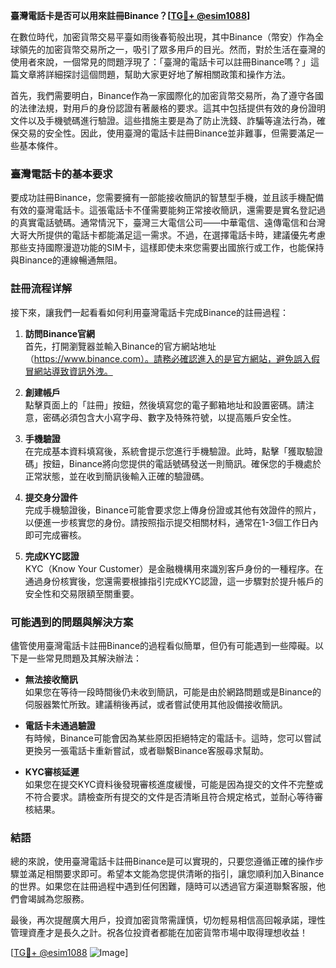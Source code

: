 **臺灣電話卡是否可以用來註冊Binance？[[TG💪+ @esim1088](https://t.me/s/esim1088)]**

在數位時代，加密貨幣交易平臺如雨後春筍般出現，其中Binance（幣安）作為全球領先的加密貨幣交易所之一，吸引了眾多用戶的目光。然而，對於生活在臺灣的使用者來說，一個常見的問題浮現了：「臺灣的電話卡可以註冊Binance嗎？」這篇文章將詳細探討這個問題，幫助大家更好地了解相關政策和操作方法。

首先，我們需要明白，Binance作為一家國際化的加密貨幣交易所，為了遵守各國的法律法規，對用戶的身份認證有著嚴格的要求。這其中包括提供有效的身份證明文件以及手機號碼進行驗證。這些措施主要是為了防止洗錢、詐騙等違法行為，確保交易的安全性。因此，使用臺灣的電話卡註冊Binance並非難事，但需要滿足一些基本條件。

### **臺灣電話卡的基本要求**

要成功註冊Binance，您需要擁有一部能接收簡訊的智慧型手機，並且該手機配備有效的臺灣電話卡。這張電話卡不僅需要能夠正常接收簡訊，還需要是實名登記過的真實電話號碼。通常情況下，臺灣三大電信公司——中華電信、遠傳電信和台灣大哥大所提供的電話卡都能滿足這一需求。不過，在選擇電話卡時，建議優先考慮那些支持國際漫遊功能的SIM卡，這樣即使未來您需要出國旅行或工作，也能保持與Binance的連線暢通無阻。

### **註冊流程详解**

接下來，讓我們一起看看如何利用臺灣電話卡完成Binance的註冊過程：

1. **訪問Binance官網**  
   首先，打開瀏覽器並輸入Binance的官方網站地址（https://www.binance.com）。請務必確認進入的是官方網站，避免誤入假冒網站導致資訊外洩。

2. **創建帳戶**  
   點擊頁面上的「註冊」按鈕，然後填寫您的電子郵箱地址和設置密碼。請注意，密碼必須包含大小寫字母、數字及特殊符號，以提高賬戶安全性。

3. **手機驗證**  
   在完成基本資料填寫後，系統會提示您進行手機驗證。此時，點擊「獲取驗證碼」按鈕，Binance將向您提供的電話號碼發送一則簡訊。確保您的手機處於正常狀態，並在收到簡訊後輸入正確的驗證碼。

4. **提交身分證件**  
   完成手機驗證後，Binance可能會要求您上傳身份證或其他有效證件的照片，以便進一步核實您的身份。請按照指示提交相關材料，通常在1-3個工作日內即可完成審核。

5. **完成KYC認證**  
   KYC（Know Your Customer）是金融機構用來識別客戶身份的一種程序。在通過身份核實後，您還需要根據指引完成KYC認證，這一步驟對於提升帳戶的安全性和交易限額至關重要。

### **可能遇到的問題與解決方案**

儘管使用臺灣電話卡註冊Binance的過程看似簡單，但仍有可能遇到一些障礙。以下是一些常見問題及其解決辦法：

- **無法接收簡訊**  
  如果您在等待一段時間後仍未收到簡訊，可能是由於網路問題或是Binance的伺服器繁忙所致。建議稍後再試，或者嘗試使用其他設備接收簡訊。

- **電話卡未通過驗證**  
  有時候，Binance可能會因為某些原因拒絕特定的電話卡。這時，您可以嘗試更換另一張電話卡重新嘗試，或者聯繫Binance客服尋求幫助。

- **KYC審核延遲**  
  如果您在提交KYC資料後發現審核進度緩慢，可能是因為提交的文件不完整或不符合要求。請檢查所有提交的文件是否清晰且符合規定格式，並耐心等待審核結果。

### **結語**

總的來說，使用臺灣電話卡註冊Binance是可以實現的，只要您遵循正確的操作步驟並滿足相關要求即可。希望本文能為您提供清晰的指引，讓您順利加入Binance的世界。如果您在註冊過程中遇到任何困難，隨時可以透過官方渠道聯繫客服，他們會竭誠為您服務。

最後，再次提醒廣大用戶，投資加密貨幣需謹慎，切勿輕易相信高回報承諾，理性管理資產才是長久之計。祝各位投資者都能在加密貨幣市場中取得理想收益！

[[TG💪+ @esim1088](https://t.me/s/esim1088) ![Image](https://i.postimg.cc/4NQfJmqS/Snipaste-2025-05-13-00-14-12.png)]